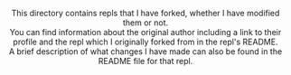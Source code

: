 <p align = "center">
This directory contains repls that I have forked, whether I have modified them or not.<br>
You can find information about the original author including a link to their profile and the repl which I originally forked from in the repl's README.<br>
A brief description of what changes I have made can also be found in the README file for that repl.
</p>
